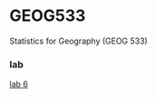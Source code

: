 # GEOG533
Statistics for Geography (GEOG 533)

### lab
[lab 6](https://pxxxxp13.github.io/lab6/lab06_Pan_Xiaoxu.html)
